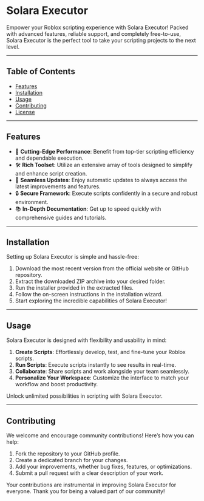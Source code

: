 # Solara Executor

Empower your Roblox scripting experience with Solara Executor! Packed with advanced features, reliable support, and completely free-to-use, Solara Executor is the perfect tool to take your scripting projects to the next level.

---

## Table of Contents

- [Features](#features)
- [Installation](#installation)
- [Usage](#usage)
- [Contributing](#contributing)
- [License](#license)

---

## Features

- 🚀 **Cutting-Edge Performance**: Benefit from top-tier scripting efficiency and dependable execution.
- 🛠 **Rich Toolset**: Utilize an extensive array of tools designed to simplify and enhance script creation.
- 🔄 **Seamless Updates**: Enjoy automatic updates to always access the latest improvements and features.
- 🔒 **Secure Framework**: Execute scripts confidently in a secure and robust environment.
- 📚 **In-Depth Documentation**: Get up to speed quickly with comprehensive guides and tutorials.

---

## Installation

Setting up Solara Executor is simple and hassle-free:

1. Download the most recent version from the official website or GitHub repository.
2. Extract the downloaded ZIP archive into your desired folder.
3. Run the installer provided in the extracted files.
4. Follow the on-screen instructions in the installation wizard.
5. Start exploring the incredible capabilities of Solara Executor!

---

## Usage

Solara Executor is designed with flexibility and usability in mind:

1. **Create Scripts**: Effortlessly develop, test, and fine-tune your Roblox scripts.
2. **Run Scripts**: Execute scripts instantly to see results in real-time.
3. **Collaborate**: Share scripts and work alongside your team seamlessly.
4. **Personalize Your Workspace**: Customize the interface to match your workflow and boost productivity.

Unlock unlimited possibilities in scripting with Solara Executor.

---

## Contributing

We welcome and encourage community contributions! Here’s how you can help:

1. Fork the repository to your GitHub profile.
2. Create a dedicated branch for your changes.
3. Add your improvements, whether bug fixes, features, or optimizations.
4. Submit a pull request with a clear description of your work.

Your contributions are instrumental in improving Solara Executor for everyone. Thank you for being a valued part of our community!
